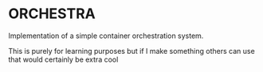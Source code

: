 # ORCHESTRA

Implementation of a simple container orchestration system. 

This is purely for learning purposes but if I make something others can use that would certainly be extra cool


